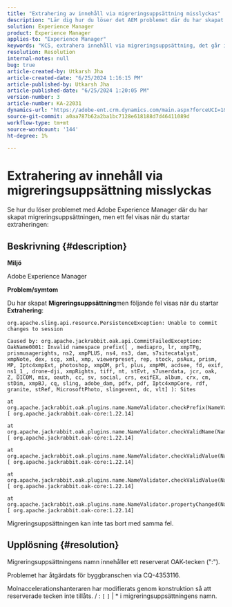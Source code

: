 ```yaml
---
title: "Extrahering av innehåll via migreringsuppsättning misslyckas"
description: "Lär dig hur du löser det AEM problemet där du har skapat migreringsuppsättningen, men ett fel visas när du startar extraheringen."
solution: Experience Manager
product: Experience Manager
applies-to: "Experience Manager"
keywords: "KCS, extrahera innehåll via migreringsuppsättning, det går inte att genomföra ändringar i sessionen, AEM"
resolution: Resolution
internal-notes: null
bug: true
article-created-by: Utkarsh Jha
article-created-date: "6/25/2024 1:16:15 PM"
article-published-by: Utkarsh Jha
article-published-date: "6/25/2024 1:20:05 PM"
version-number: 3
article-number: KA-22031
dynamics-url: "https://adobe-ent.crm.dynamics.com/main.aspx?forceUCI=1&pagetype=entityrecord&etn=knowledgearticle&id=f336c314-f532-ef11-8409-000d3a5b439f"
source-git-commit: a0aa787b62a2ba1bc7128e618188d7d46411089d
workflow-type: tm+mt
source-wordcount: '144'
ht-degree: 1%

---
```


# Extrahering av innehåll via migreringsuppsättning misslyckas


Se hur du löser problemet med Adobe Experience Manager där du har skapat migreringsuppsättningen, men ett fel visas när du startar extraheringen:

## Beskrivning {#description}


<b>Miljö</b>

Adobe Experience Manager

<b>Problem/symtom</b>

Du har skapat <b>Migreringsuppsättning</b>men följande fel visas när du startar <b>Extrahering</b>:


```
org.apache.sling.api.resource.PersistenceException: Unable to commit changes to session

Caused by: org.apache.jackrabbit.oak.api.CommitFailedException: OakName0001: Invalid namespace prefix([ , mediapro, lr, xmpTPg, prismusagerights, ns2, xmpPLUS, ns4, ns3, dam, s7sitecatalyst, xmpNote, dex, scg, xml, xmp, viewerpreset, rep, stock, psAux, prism, MP, Iptc4xmpExt, photoshop, xmpDM, prl, plus, xmpMM, acdsee, fd, exif, ns1_1_, drone-dji, xmpRights, tiff, nt, stEvt, s7userdata, jcr, oak, Z, DICOM, mix, oauth, cc, sv, social, crs, exifEX, album, crx, cm, stDim, xmpBJ, cq, sling, adobe_dam, pdfx, pdf, Iptc4xmpCore, rdf, granite, stRef, MicrosoftPhoto, slingevent, dc, vlt] ): Sites

at org.apache.jackrabbit.oak.plugins.name.NameValidator.checkPrefix(NameValidator.java:125) [ org.apache.jackrabbit.oak-core:1.22.14] 

at org.apache.jackrabbit.oak.plugins.name.NameValidator.checkValidName(NameValidator.java:93) [ org.apache.jackrabbit.oak-core:1.22.14] 

at org.apache.jackrabbit.oak.plugins.name.NameValidator.checkValidValue(NameValidator.java:150) [ org.apache.jackrabbit.oak-core:1.22.14] 

at org.apache.jackrabbit.oak.plugins.name.NameValidator.checkValidValue(NameValidator.java:137) [ org.apache.jackrabbit.oak-core:1.22.14] 

at org.apache.jackrabbit.oak.plugins.name.NameValidator.propertyChanged(NameValidator.java:165) [ org.apache.jackrabbit.oak-core:1.22.14]
```


Migreringsuppsättningen kan inte tas bort med samma fel.


## Upplösning {#resolution}


Migreringsuppsättningens namn innehåller ett reserverat OAK-tecken (&quot;:&quot;).

Problemet har åtgärdats för byggbranschen via CQ-4353116.

Molnaccelerationshanteraren har modifierats genom konstruktion så att reserverade tecken inte tillåts. / : `[`  `]`  | \* i migreringsuppsättningens namn.
